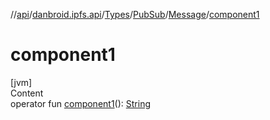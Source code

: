 //[api](../../../../index.md)/[danbroid.ipfs.api](../../../index.md)/[Types](../../index.md)/[PubSub](../index.md)/[Message](index.md)/[component1](component1.md)



# component1  
[jvm]  
Content  
operator fun [component1](component1.md)(): [String](https://kotlinlang.org/api/latest/jvm/stdlib/kotlin/-string/index.html)  



